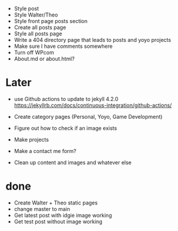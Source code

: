 - Style post
- Style Walter/Theo
- Style front page posts section
- Create all posts page
- Style all posts page
- Write a 404 directory page that leads to posts and yoyo projects
- Make sure I have comments somewhere
- Turn off WPcom
- About.md or about.html?

# Later
- use Github actions to update to jekyll 4.2.0 https://jekyllrb.com/docs/continuous-integration/github-actions/

- Create category pages (Personal, Yoyo, Game Development)
- Figure out how to check if an image exists
- Make projects
- Make a contact me form?
- Clean up content and images and whatever else

# done
- Create Walter + Theo static pages
- change master to main
- Get latest post with idgie image working
- Get test post without image working
